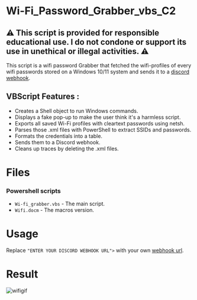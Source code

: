 # Wi-Fi_Password_Grabber_vbs_C2

## :warning: This script is provided for responsible educational use. I do not condone or support its use in unethical or illegal activities. :warning:

This script is a wifi password Grabber that fetched the wifi-profiles of every wifi passwords stored on a Windows 10/11 system and sends it to a [discord webhook](https://support.discord.com/hc/en-us/articles/228383668-Intro-to-Webhooks).

## VBScript Features :

- Creates a Shell object to run Windows commands.
- Displays a fake pop-up to make the user think it's a harmless script.
- Exports all saved Wi-Fi profiles with cleartext passwords using netsh.
- Parses those .xml files with PowerShell to extract SSIDs and passwords.
- Formats the credentials into a table.
- Sends them to a Discord webhook.
- Cleans up traces by deleting the .xml files.

# Files
### Powershell scripts
- `Wi-fi_grabber.vbs` - The main script.
- `Wifi.docm` - The macros version.

# Usage
Replace `"ENTER YOUR DISCORD WEBHOOK URL">` with your own [webhook url](https://support.discord.com/hc/en-us/articles/228383668-Intro-to-Webhooks).

# Result
   ![wifigif](https://github.com/user-attachments/assets/1b47aa59-1f1b-412a-9603-7d5d70882593)
